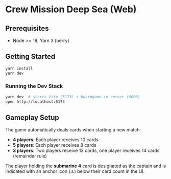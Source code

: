 # Crew Mission Deep Sea (Web)

## Prerequisites

- Node >= 18, Yarn 3 (berry)

## Getting Started

```bash
yarn install
yarn dev
```

### Running the Dev Stack

```bash
yarn dev  # starts Vite (5173) + boardgame.io server (8000)
open http://localhost:5173
```

## Gameplay Setup

The game automatically deals cards when starting a new match:

- **4 players**: Each player receives 10 cards
- **5 players**: Each player receives 8 cards
- **3 players**: Two players receive 13 cards, one player receives 14 cards (remainder rule)

The player holding the **submarine 4** card is designated as the captain and is indicated with an anchor icon (⚓️) below their card count in the UI.
